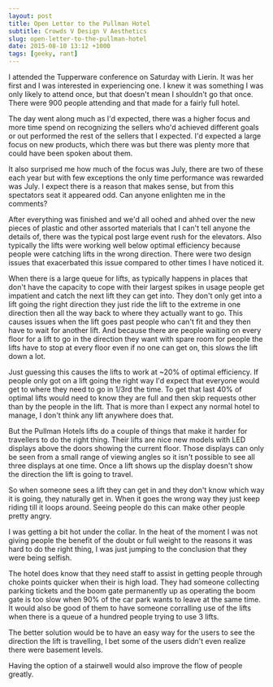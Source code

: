 ```yaml
---
layout: post
title: Open Letter to the Pullman Hotel
subtitle: Crowds V Design V Aesthetics
slug: open-letter-to-the-pullman-hotel
date: 2015-08-10 13:12 +1000
tags: [geeky, rant]
---
```


I attended the Tupperware conference on Saturday with Lierin. It was her first 
and I was interested in experiencing one. I knew it was something I was only
likely to attend once, but that doesn't mean I shouldn't go that once. There 
were 900 people attending and that made for a fairly full hotel.

The day went along much as I'd expected, there was a higher focus and more time 
spend on recognizing the sellers who'd achieved different goals or out performed
the rest of the sellers that I expected. I'd expected a large focus on new 
products, which there was but there was plenty more that could have been spoken 
about them. 

It also surprised me how much of the focus was July, there are two of these each 
year but with few exceptions the only time performance was rewarded was July. I
expect there is a reason that makes sense, but from this spectators seat it 
appeared odd. Can anyone enlighten me in the comments?

After everything was finished and we'd all oohed and ahhed over the new pieces of
plastic and other assorted materials that I can't tell anyone the details of, there 
was the typical post large event rush for the elevators. Also typically the lifts 
were working well below optimal efficiency because people were catching lifts in 
the wrong direction. There were two design issues that exacerbated this issue
compared to other times I have noticed it.

When there is a large queue for lifts, as typically happens in places that don't
have the capacity to cope with their largest spikes in usage people get impatient
and catch the next lift they can get into. They don't only get into a lift going the
right direction they just ride the lift to the extreme in one direction then all the 
way back to where they actually want to go. This causes issues when the lift goes 
past people who can't fit and they then have to wait for another lift. And because 
there are people waiting on every floor for a lift to go in the direction they want
with spare room for people the lifts have to stop at every floor even if no one 
can get on, this slows the lift down a lot. 

Just guessing this causes the lifts to work at ~20% of optimal efficiency. If people
only got on a lift going the right way I'd expect that everyone would get to where 
they need to go in 1/3rd the time. To get that last 40% of optimal lifts would need
to know they are full and then skip requests other than by the people in the lift. 
That is more than I expect any normal hotel to manage, I don't think any lift 
anywhere does that.

But the Pullman Hotels lifts do a couple of things that make it harder for 
travellers to do the right thing. Their lifts are nice new models with LED displays
above the doors showing the current floor. Those displays can only be seen from a 
small range of viewing angles so it isn't possible to see all three displays at one 
time. Once a lift shows up the display doesn't show the direction the lift is going
to travel.

So when someone sees a lift they can get in and they don't know which way it is
going, they naturally get in. When it goes the wrong way they just keep riding till 
it loops around. Seeing people do this can make other people pretty angry. 

I was getting a bit hot under the collar. In the heat of the moment I was not 
giving people the benefit of the doubt or full weight to the reasons it was hard to
do the right thing, I was just jumping to the conclusion that they were being 
selfish.

The hotel does know that they need staff to assist in getting people through choke 
points quicker when their is high load. They had someone collecting parking tickets 
and the boom gate permanently up as operating the boom gate is too slow when 90%
of the car park wants to leave at the same time. It would also be good of them to
have someone corralling use of the lifts when there is a queue of a hundred people
trying to use 3 lifts.

The better solution would be to have an easy way for the users to see the direction 
the lift is travelling, I bet some of the users didn't even realize there were 
basement levels. 

Having the option of a stairwell would also improve the flow of people greatly.
